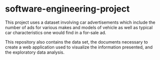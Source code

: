 # software-engineering-project

This project uses a dataset involving car advertisements which include the number of ads for various makes and models of vehicle as well as typical car characteristics one would find in a for-sale ad.

This repository also contains the data set, the documents necessary to create a web application used to visualize the information presented, and the exploratory data analysis.
